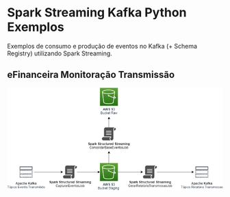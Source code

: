 # Spark Streaming Kafka Python Exemplos
Exemplos de consumo e produção de eventos no Kafka (+ Schema Registry) utilizando Spark Streaming.

## eFinanceira Monitoração Transmissão

![efinanceira-monitoracao-transmissao](efinanceira-monitoracao-transmissao/media/efinanceira-monitoracao-transmissao.png)
